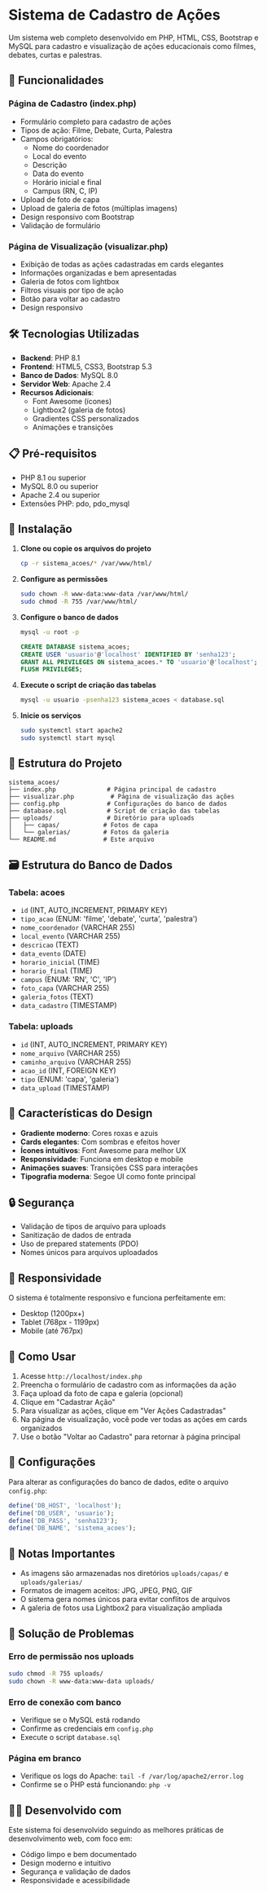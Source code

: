 # Sistema de Cadastro de Ações

Um sistema web completo desenvolvido em PHP, HTML, CSS, Bootstrap e MySQL para cadastro e visualização de ações educacionais como filmes, debates, curtas e palestras.

## 🚀 Funcionalidades

### Página de Cadastro (index.php)
- Formulário completo para cadastro de ações
- Tipos de ação: Filme, Debate, Curta, Palestra
- Campos obrigatórios:
  - Nome do coordenador
  - Local do evento
  - Descrição
  - Data do evento
  - Horário inicial e final
  - Campus (RN, C, IP)
- Upload de foto de capa
- Upload de galeria de fotos (múltiplas imagens)
- Design responsivo com Bootstrap
- Validação de formulário

### Página de Visualização (visualizar.php)
- Exibição de todas as ações cadastradas em cards elegantes
- Informações organizadas e bem apresentadas
- Galeria de fotos com lightbox
- Filtros visuais por tipo de ação
- Botão para voltar ao cadastro
- Design responsivo

## 🛠️ Tecnologias Utilizadas

- **Backend**: PHP 8.1
- **Frontend**: HTML5, CSS3, Bootstrap 5.3
- **Banco de Dados**: MySQL 8.0
- **Servidor Web**: Apache 2.4
- **Recursos Adicionais**: 
  - Font Awesome (ícones)
  - Lightbox2 (galeria de fotos)
  - Gradientes CSS personalizados
  - Animações e transições

## 📋 Pré-requisitos

- PHP 8.1 ou superior
- MySQL 8.0 ou superior
- Apache 2.4 ou superior
- Extensões PHP: pdo, pdo_mysql

## 🔧 Instalação

1. **Clone ou copie os arquivos do projeto**
   ```bash
   cp -r sistema_acoes/* /var/www/html/
   ```

2. **Configure as permissões**
   ```bash
   sudo chown -R www-data:www-data /var/www/html/
   sudo chmod -R 755 /var/www/html/
   ```

3. **Configure o banco de dados**
   ```bash
   mysql -u root -p
   ```
   ```sql
   CREATE DATABASE sistema_acoes;
   CREATE USER 'usuario'@'localhost' IDENTIFIED BY 'senha123';
   GRANT ALL PRIVILEGES ON sistema_acoes.* TO 'usuario'@'localhost';
   FLUSH PRIVILEGES;
   ```

4. **Execute o script de criação das tabelas**
   ```bash
   mysql -u usuario -psenha123 sistema_acoes < database.sql
   ```

5. **Inicie os serviços**
   ```bash
   sudo systemctl start apache2
   sudo systemctl start mysql
   ```

## 📁 Estrutura do Projeto

```
sistema_acoes/
├── index.php              # Página principal de cadastro
├── visualizar.php          # Página de visualização das ações
├── config.php             # Configurações do banco de dados
├── database.sql           # Script de criação das tabelas
├── uploads/               # Diretório para uploads
│   ├── capas/            # Fotos de capa
│   └── galerias/         # Fotos da galeria
└── README.md             # Este arquivo
```

## 🗃️ Estrutura do Banco de Dados

### Tabela: acoes
- `id` (INT, AUTO_INCREMENT, PRIMARY KEY)
- `tipo_acao` (ENUM: 'filme', 'debate', 'curta', 'palestra')
- `nome_coordenador` (VARCHAR 255)
- `local_evento` (VARCHAR 255)
- `descricao` (TEXT)
- `data_evento` (DATE)
- `horario_inicial` (TIME)
- `horario_final` (TIME)
- `campus` (ENUM: 'RN', 'C', 'IP')
- `foto_capa` (VARCHAR 255)
- `galeria_fotos` (TEXT)
- `data_cadastro` (TIMESTAMP)

### Tabela: uploads
- `id` (INT, AUTO_INCREMENT, PRIMARY KEY)
- `nome_arquivo` (VARCHAR 255)
- `caminho_arquivo` (VARCHAR 255)
- `acao_id` (INT, FOREIGN KEY)
- `tipo` (ENUM: 'capa', 'galeria')
- `data_upload` (TIMESTAMP)

## 🎨 Características do Design

- **Gradiente moderno**: Cores roxas e azuis
- **Cards elegantes**: Com sombras e efeitos hover
- **Ícones intuitivos**: Font Awesome para melhor UX
- **Responsividade**: Funciona em desktop e mobile
- **Animações suaves**: Transições CSS para interações
- **Tipografia moderna**: Segoe UI como fonte principal

## 🔒 Segurança

- Validação de tipos de arquivo para uploads
- Sanitização de dados de entrada
- Uso de prepared statements (PDO)
- Nomes únicos para arquivos uploadados

## 📱 Responsividade

O sistema é totalmente responsivo e funciona perfeitamente em:
- Desktop (1200px+)
- Tablet (768px - 1199px)
- Mobile (até 767px)

## 🚀 Como Usar

1. Acesse `http://localhost/index.php`
2. Preencha o formulário de cadastro com as informações da ação
3. Faça upload da foto de capa e galeria (opcional)
4. Clique em "Cadastrar Ação"
5. Para visualizar as ações, clique em "Ver Ações Cadastradas"
6. Na página de visualização, você pode ver todas as ações em cards organizados
7. Use o botão "Voltar ao Cadastro" para retornar à página principal

## 🔧 Configurações

Para alterar as configurações do banco de dados, edite o arquivo `config.php`:

```php
define('DB_HOST', 'localhost');
define('DB_USER', 'usuario');
define('DB_PASS', 'senha123');
define('DB_NAME', 'sistema_acoes');
```

## 📝 Notas Importantes

- As imagens são armazenadas nos diretórios `uploads/capas/` e `uploads/galerias/`
- Formatos de imagem aceitos: JPG, JPEG, PNG, GIF
- O sistema gera nomes únicos para evitar conflitos de arquivos
- A galeria de fotos usa Lightbox2 para visualização ampliada

## 🐛 Solução de Problemas

### Erro de permissão nos uploads
```bash
sudo chmod -R 755 uploads/
sudo chown -R www-data:www-data uploads/
```

### Erro de conexão com banco
- Verifique se o MySQL está rodando
- Confirme as credenciais em `config.php`
- Execute o script `database.sql`

### Página em branco
- Verifique os logs do Apache: `tail -f /var/log/apache2/error.log`
- Confirme se o PHP está funcionando: `php -v`

## 👨‍💻 Desenvolvido com

Este sistema foi desenvolvido seguindo as melhores práticas de desenvolvimento web, com foco em:
- Código limpo e bem documentado
- Design moderno e intuitivo
- Segurança e validação de dados
- Responsividade e acessibilidade

